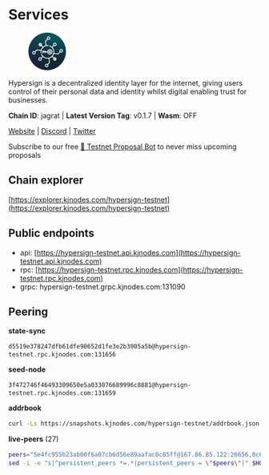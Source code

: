 # Services

<figure><img src="https://raw.githubusercontent.com/kj89/cosmos-images/main/logos/hypersign.png" alt=""><figcaption></figcaption></figure>

Hypersign is a decentralized identity layer for the internet, giving  users control of their personal data and identity whilst digital  enabling trust for businesses.

**Chain ID**: jagrat | **Latest Version Tag**: v0.1.7 | **Wasm**: OFF

[Website](https://hypersign.id) | [Discord](https://discord.gg/DmuUjMrHVw) | [Twitter](https://twitter.com/hypersignchain)



Subscribe to our free [🤖 Testnet Proposal Bot](https://t.me/kjnodes_testnet_proposal_bot) to never miss upcoming proposals


## Chain explorer
[https://explorer.kjnodes.com/hypersign-testnet](https://explorer.kjnodes.com/hypersign-testnet)

## Public endpoints

* api: [https://hypersign-testnet.api.kjnodes.com](https://hypersign-testnet.api.kjnodes.com)
* rpc: [https://hypersign-testnet.rpc.kjnodes.com](https://hypersign-testnet.rpc.kjnodes.com)
* grpc: hypersign-testnet.grpc.kjnodes.com:131090

## Peering

**state-sync**

```text
d5519e378247dfb61dfe90652d1fe3e2b3005a5b@hypersign-testnet.rpc.kjnodes.com:131656
```

**seed-node**

```text
3f472746f46493309650e5a033076689996c8881@hypersign-testnet.rpc.kjnodes.com:131659
```

**addrbook**
```bash
curl -Ls https://snapshots.kjnodes.com/hypersign-testnet/addrbook.json > $HOME/.hid-node/config/addrbook.json
```

**live-peers** (27)
```bash
peers="5e4fc955b23ab00f6a07cb6d56e89aafac0c85ff@167.86.85.122:26656,0c6758a3f4554bbc67da73993bbb697764c5c534@38.242.142.227:26656,aa8c0064e866dc57b341a389006df8925a0718fe@5.161.55.130:31656,de1f980cc59bdb2457202768d4b4d964d783789e@167.235.21.165:36656,9876d1b1e5b5968c1c729559325dd909f93c1d34@65.108.238.61:56656,eaf27acc810a3d6728dde972ebad26810cce0ae6@65.108.229.233:26656,4e08d5b0cb43c8d5ffc42987a5166bab2a04a93b@65.109.92.240:21066,28fa150b5a843c9bdf2889f31f4ff8ac75c17be9@185.196.20.153:26656,fbc7ce82f02e24257395dc0310ad2921ea61e199@65.109.92.148:61156,bd2ae9f1c42183104719f7c44be078bb7d282a61@65.109.92.241:11056,b09953bd16cdb17576c4fc356e39773a8e500133@149.202.73.104:11456,1e3f0aeb6f2a2017b122af2461a75c9695790954@65.108.233.109:10956,610843eda2f0388cb8e75917e8c1f63350bd3bd1@154.26.131.130:16656,62c3f3e5214495593ad204f3c6cd879f3f4ed6a9@5.9.79.121:26656,d5519e378247dfb61dfe90652d1fe3e2b3005a5b@65.109.68.190:31656,ec5127072c252f7246fb66f7e7762423a23ff6bd@154.12.228.93:31656,55b3cf307182091e60b774712733231a8cc7f448@89.163.132.156:31656,17befe8d02039c5b0f4489d22fcfe768cb35a035@209.145.53.163:10656,5c2a752c9b1952dbed075c56c600c3a79b58c395@185.16.39.158:26926,23eff008c88dcc60ef9a71f2fb469c472679c35e@136.243.88.91:5040,1acc83715399737cff74767e00807d1d402eb1e2@144.91.65.175:26656,ce0ddbfcd15b2b68d50fd58f4a2bc10c4e24829c@144.91.102.95:29656,fd06a873c4172105925ed89e632ff3f369740eed@18.188.21.237:26656,efcb16ec33d8e6233d1068fff679c6fd64bf5802@65.108.225.158:10956,d7c9b9a3c3a6c5f4ccdfb37a8358755b277271c1@3.110.226.164:26656,cf94099349980f9593a3f0362c85fe7c6eda8b14@8.219.48.59:26656,a3f3d6dba11bfe080693938666064b2324fbaccf@88.99.164.158:11056"
sed -i -e "s|^persistent_peers *=.*|persistent_peers = \"$peers\"|" $HOME/.hid-node/config/config.toml
```
